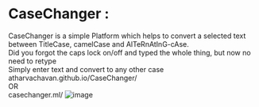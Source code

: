# CaseChanger : 
CaseChanger is a simple Platform which helps to convert a selected text between
TitleCase, camelCase and AlTeRnAtInG-cAse.<br>
Did you forgot the caps lock on/off and typed the whole thing, but now no need to
retype<br>
Simply enter text and convert to any other case <br>
atharvachavan.github.io/CaseChanger/ <br>
OR<br>
casechanger.ml/
![image](https://user-images.githubusercontent.com/22276337/135612458-633d0396-0925-4ec8-8846-3efb23ff8a81.png)
